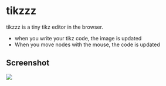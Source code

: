 # tikzzz

tikzzz is a tiny tikz editor in the browser.
- when you write your tikz code, the image is updated
- When you move nodes with the mouse, the code is updated

## Screenshot

<img src=screenshot.png/>

